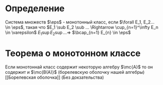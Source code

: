 # Определение
Система множеств $\eps$ - монотонный класс, если $\forall E_1, E_2... \in \eps$, такая что $E_1 \sub E_2 \sub ... \Rightarrow \cup_{n=1}^\infty E_n \in \varepsilon$ 
$E_1 \sup E_2 \sup ... \Rightarrow$ $\bcap_{n=1} E_{n} \in \eps$
# Теорема о монотонном классе
Если монотоннай класс содержит некоторую алгебру $\mc{A}$ то он содержит и $\mc{B(A)}$ (борелевскую оболочку нашей алгебры)
[[Борелевская оболочка]]
(Без докзательства)
